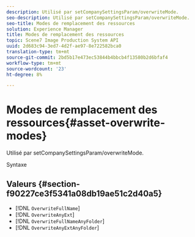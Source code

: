 ```yaml
---
description: Utilisé par setCompanySettingsParam/overwriteMode.
seo-description: Utilisé par setCompanySettingsParam/overwriteMode.
seo-title: Modes de remplacement des ressources
solution: Experience Manager
title: Modes de remplacement des ressources
topic: Scene7 Image Production System API
uuid: 2d683c94-3ed7-4d2f-ae97-8e722582bca0
translation-type: tm+mt
source-git-commit: 2bd5b17e473ec53844b4bbcb4f13580b2d6bfaf4
workflow-type: tm+mt
source-wordcount: '23'
ht-degree: 8%

---
```



# Modes de remplacement des ressources{#asset-overwrite-modes}

Utilisé par setCompanySettingsParam/overwriteMode.

Syntaxe

## Valeurs {#section-f90227ce3f5341a08db19ae51c2d40a5}

* [!DNL `OverwriteFullName`]
* [!DNL `OverwriteAnyExt`]
* [!DNL `OverwriteFullNameAnyFolder`]
* [!DNL `OverwriteAnyExtAnyFolder`]

